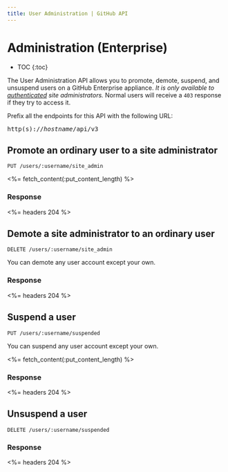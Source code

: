 ```yaml
---
title: User Administration | GitHub API
---
```


# Administration (Enterprise)

* TOC
{:toc}

The User Administration API allows you to promote, demote, suspend, and unsuspend users on a GitHub Enterprise appliance. *It is only available to [authenticated](/v3/#authentication) site administrators.* Normal users will receive a `403` response if they try to access it.

Prefix all the endpoints for this API with the following URL:

<pre class="terminal">
http(s)://<em>hostname</em>/api/v3
</pre>

## Promote an ordinary user to a site administrator

    PUT /users/:username/site_admin

<%= fetch_content(:put_content_length) %>

### Response

<%= headers 204 %>

## Demote a site administrator to an ordinary user

    DELETE /users/:username/site_admin

You can demote any user account except your own.

### Response

<%= headers 204 %>

## Suspend a user

    PUT /users/:username/suspended

You can suspend any user account except your own.

<%= fetch_content(:put_content_length) %>

### Response

<%= headers 204 %>

## Unsuspend a user

    DELETE /users/:username/suspended

### Response

<%= headers 204 %>
